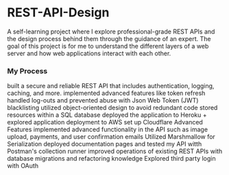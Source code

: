 # REST-API-Design
A self-learning project where I explore professional-grade REST APIs and the design process behind them through the guidance of an expert. The goal of this project is for me to understand the different layers of a web server and how web applications interact with each other.

### My Process
built a secure and reliable REST API that includes authentication, logging, caching, and more.
implemented advanced features like token refresh
handled log-outs and prevented abuse with Json Web Token (JWT) blacklisting
utilized object-oriented design to avoid redundant code
stored resources within a SQL database
deployed the application to Heroku + explored application deployment to AWS
set up Cloudflare
Advanced Features
implemented advanced functionality in the API such as image upload, payments, and user confirmation emails
Utilized Marshmallow for Serialization
deployed documentation pages and tested my API witth Postman's collection runner
improved operations of existing REST APIs with database migrations and refactoring knowledge
Explored third party login with OAuth
